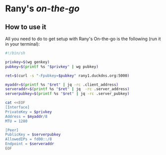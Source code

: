 Rany's _on-the-go_
====================

## How to use it

All you need to do to get setup with Rany's On-the-go is the following (run it in your terminal):

```bash
#!/bin/sh

privkey=$(wg genkey)
pubkey=$(printf %s "$privkey" | wg pubkey)

ret=$(curl -s "-Fpubkey=$pubkey" rany1.duckdns.org:5000)

myaddr=$(printf %s "$ret" | jq -rc .client_address)
serveraddr=$(printf %s "$ret" | jq  -rc .server_address)
serverpubkey=$(printf %s "$ret" | jq -rc .server_pubkey)

cat <<EOF
[Interface]
PrivateKey = $privkey
Address = $myaddr/8
MTU = 1280

[Peer]
PublicKey = $serverpubkey
AllowedIPs = fd00::/8
Endpoint = $serveraddr
EOF
```
